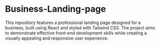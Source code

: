 # Business-Landing-page
This repository features a professional landing page designed for a business, built using React and styled with Tailwind CSS. The project aims to demonstrate effective front-end development skills while creating a visually appealing and responsive user experience.
